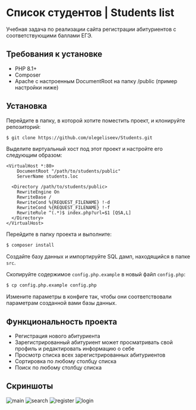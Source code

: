 # Список студентов | Students list

Учебная задача по реализации сайта регистрации абитуриентов с соответствующими баллами ЕГЭ.

## Требования к установке

* PHP 8.1+
* Composer
* Apache с настроенным DocumentRoot на папку /public (пример настройки ниже)

## Установка

Перейдите в папку, в которой хотите поместить проект, и клонируйте репозиторий:

```sh
$ git clone https://github.com/olegeliseev/Students.git
```

Выделите виртуальный хост под этот проект и настройте его следующим образом:

```apacheconf
<VirtualHost *:80>
    DocumentRoot "/path/to/students/public"
    ServerName students.loc
    
  <Directory /path/to/students/public>
    RewriteEngine On
    RewriteBase /
    RewriteCond %{REQUEST_FILENAME} !-d
    RewriteCond %{REQUEST_FILENAME} !-f
    RewriteRule ^(.*)$ index.php?url=$1 [QSA,L]
  </Directory>
</VirtualHost>
```

Перейдите в папку проекта и выполните:

```sh
$ composer install
```

Создайте базу данных и импортируйте SQL дамп, находящийся в папке `src`.

Скопируйте содержимое `config.php.example` в новый файл `config.php`:

```sh
$ cp config.php.example config.php
```

Измените параметры в конфиге так, чтобы они соответствовали параметрам созданной вами базы данных.

## Функциональность проекта

* Регистрация нового абитуриента
* Зарегистрированный абитуриент может просматривать свой профиль и редактировать информацию о себе
* Просмотр списка всех зарегистрированных абитуриентов
* Сортировка по любому столбцу списка
* Поиск по любому столбцу списка

## Скриншоты
![main](https://github.com/olegeliseev/Students/assets/66223707/5afce160-7e9f-4d6d-8a66-aac0e358e63c)
![search](https://github.com/olegeliseev/Students/assets/66223707/a16027f2-b032-4e3b-8917-8588552798d7)
![register](https://github.com/olegeliseev/Students/assets/66223707/a69f415e-1782-4355-b833-4ddcd4ed102a)
![login](https://github.com/olegeliseev/Students/assets/66223707/3993c9e2-50a7-4848-9638-bcb385fed6ec)


